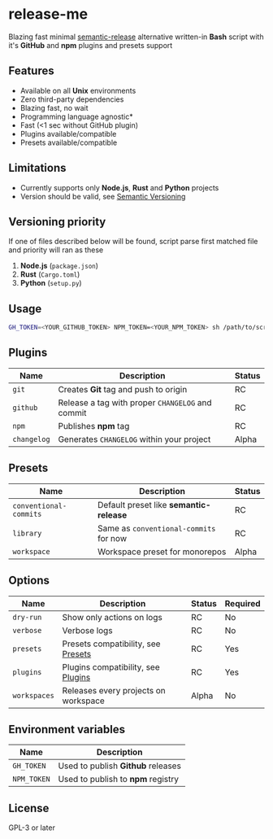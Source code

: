 # release-me

Blazing fast minimal [semantic-release](https://github.com/semantic-release/semantic-release) alternative written-in **Bash** script with it's **GitHub** and **npm** plugins and presets support

## Features

- Available on all **Unix** environments
- Zero third-party dependencies
- Blazing fast, no wait
- Programming language agnostic\*
- Fast (<1 sec without GitHub plugin)
- Plugins available/compatible
- Presets available/compatible

## Limitations

- Currently supports only **Node.js**, **Rust** and **Python** projects
- Version should be valid, see [Semantic Versioning](https://semver.org)

## Versioning priority

If one of files described below will be found, script parse first matched file and priority will ran as these

1. **Node.js** (`package.json`)
2. **Rust** (`Cargo.toml`)
3. **Python** (`setup.py`)

## Usage

```sh
GH_TOKEN=<YOUR_GITHUB_TOKEN> NPM_TOKEN=<YOUR_NPM_TOKEN> sh /path/to/script/release.sh --preset=conventional-commits
```

## Plugins

| Name        | Description                                      | Status |
| ----------- | ------------------------------------------------ | ------ |
| `git`       | Creates **Git** tag and push to origin           | RC     |
| `github`    | Release a tag with proper `CHANGELOG` and commit | RC     |
| `npm`       | Publishes **npm** tag                            | RC     |
| `changelog` | Generates `CHANGELOG` within your project        | Alpha  |

## Presets

| Name                   | Description                              | Status |
| ---------------------- | ---------------------------------------- | ------ |
| `conventional-commits` | Default preset like **semantic-release** | RC     |
| `library`              | Same as `conventional-commits` for now   | RC     |
| `workspace`            | Workspace preset for monorepos           | Alpha  |

## Options

| Name         | Description                                    | Status | Required |
| ------------ | ---------------------------------------------- | ------ | -------- |
| `dry-run`    | Show only actions on logs                      | RC     | No       |
| `verbose`    | Verbose logs                                   | RC     | No       |
| `presets`    | Presets compatibility, see [Presets](#presets) | RC     | Yes      |
| `plugins`    | Plugins compatibility, see [Plugins](#plugins) | RC     | Yes      |
| `workspaces` | Releases every projects on workspace           | Alpha  | No       |

## Environment variables

| Name        | Description                         |
| ----------- | ----------------------------------- |
| `GH_TOKEN`  | Used to publish **Github** releases |
| `NPM_TOKEN` | Used to publish to **npm** registry |

## License

GPL-3 or later

